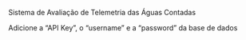 Sistema de Avaliação de Telemetria das Águas Contadas

Adicione a “API Key”, o “username” e a “password” da base de dados
